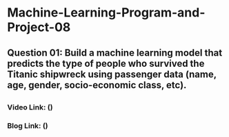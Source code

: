 # Machine-Learning-Program-and-Project-08

## Question 01: Build a machine learning model that predicts the type of people who survived the Titanic shipwreck using passenger data (name, age, gender, socio-economic class, etc).

## 

### Video Link: ()
### Blog Link: ()


